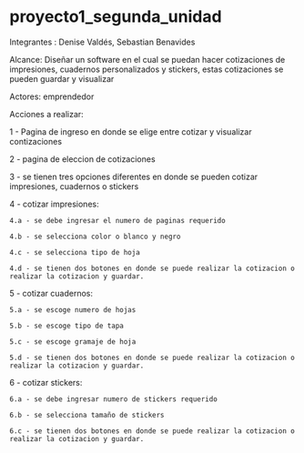 # proyecto1_segunda_unidad

Integrantes : Denise Valdés, 
              Sebastian Benavides 
              
Alcance:
Diseñar un software en el cual se puedan hacer cotizaciones de impresiones, cuadernos personalizados y stickers, estas cotizaciones se pueden guardar y visualizar 

Actores:
emprendedor


Acciones a realizar:

1 - Pagina de ingreso en donde se elige entre cotizar y visualizar contizaciones 

2 - pagina de eleccion de cotizaciones 

3 - se tienen tres opciones diferentes en donde se pueden cotizar impresiones, cuadernos o stickers 

4 - cotizar impresiones: 

    4.a - se debe ingresar el numero de paginas requerido

    4.b - se selecciona color o blanco y negro 

    4.c - se selecciona tipo de hoja

    4.d - se tienen dos botones en donde se puede realizar la cotizacion o realizar la cotizacion y guardar.

5 - cotizar cuadernos: 

    5.a - se escoge numero de hojas

    5.b - se escoge tipo de tapa

    5.c - se escoge gramaje de hoja 

    5.d - se tienen dos botones en donde se puede realizar la cotizacion o realizar la cotizacion y guardar.

6 - cotizar stickers: 

    6.a - se debe ingresar numero de stickers requerido

    6.b - se selecciona tamaño de stickers 

    6.c - se tienen dos botones en donde se puede realizar la cotizacion o realizar la cotizacion y guardar.
